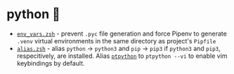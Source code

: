 # python 🐍

- [`env_vars.zsh`](./env_vars.zsh) - prevent `.pyc` file generation and force Pipenv to generate `.venv` virtual environments in the same directory as project's `Pipfile`
- [`alias.zsh`](./alias.zsh) - alias `python` -> `python3` and `pip` -> `pip3` if `python3` and `pip3`, respecitively, are installed. Alias [`ptpython`](https://github.com/prompt-toolkit/ptpython) to `ptpython --vi` to enable vim keybindings by default.
